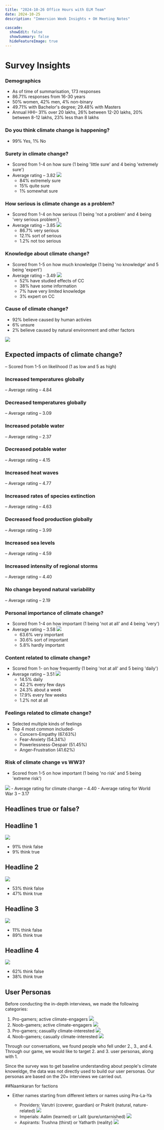 ```yaml
---
title: "2024-10-26 Office Hours with ELM Team"
date: 2024-10-25
description: "Immersion Week Insights + OH Meeting Notes"

cascade:
  showEdit: false
  showSummary: false
  hideFeatureImage: true
---
```

# Survey Insights

### Demographics

- As of time of summarisation, 173 responses
- 86.71% responses from 16-30 years
- 50% women, 42% men, 4% non-binary
- 49.71% with Bachelor's degree; 29.48% with Masters
- Annual HHI– 31% over 20 lakhs, 26% between 12-20 lakhs, 20% between 8-12 lakhs, 23% less than 8 lakhs

### Do you think climate change is happening?

- 99% Yes, 1% No

### Surety in climate change?

- Scored from 1-4 on how sure (1 being 'little sure' and 4 being 'extremely sure')
- Average rating – 3.82 <img src = "CC_Confidence.png">
    - 84% extremely sure
    - 15% quite sure
    - 1% somewhat sure

### How serious is climate change as a problem?

- Scored from 1-4 on how serious (1 being 'not a problem' and 4 being 'very serious problem')
- Average rating – 3.85 <img src = "CC_Seriousness.png">
    - 86.7% very serious
    - 12.1% sort of serious
    - 1.2% not too serious

 ### Knowledge about climate change?

- Scored from 1-5 on how much knowledge (1 being 'no knowledge' and 5 being 'expert')
- Average rating – 3.49 <img src = "CC_Knowledge.png">
    - 52% have studied effects of CC
    - 38% have some information
    - 7% have very limited knowledge
    - 3% expert on CC
 
 ### Cause of climate change?

- 92% believe caused by human activies
- 6% unsure
- 2% believe caused by natural environment and other factors
<img src = "CC_Cause.png">


## Expected impacts of climate change?

– Scored from 1-5 on likelihood (1 as low and 5 as high)

### Increased temperatures globally

– Average rating – 4.84

### Decreased temperatures globally

– Average rating – 3.09

### Increased potable water

– Average rating – 2.37

### Decreased potable water

– Average rating – 4.15

### Increased heat waves

– Average rating – 4.77

### Increased rates of species extinction

– Average rating – 4.63

### Decreased food production globally

– Average rating – 3.99

### Increased sea levels

– Average rating – 4.59

### Increased intensity of regional storms

– Average rating – 4.40

### No change beyond natural variability

– Average rating – 2.19

 ### Personal importance of climate change?

- Scored from 1-4 on how important (1 being 'not at all' and 4 being 'very')
- Average rating – 3.58 <img src = "CC_Importance.png">
    - 63.6% very important
    - 30.6% sort of important
    - 5.8% hardly important

 ### Content related to climate change?

- Scored from 1- on how frequently (1 being 'not at all' and 5 being 'daily')
- Average rating – 3.51 <img src = "CC_Content.png">
    - 14.5% daily
    - 42.2% every few days
    - 24.3% about a week
    - 17.9% every few weeks
    - 1.2% not at all

 ### Feelings related to climate change?

- Selected multiple kinds of feelings
- Top 4 most common included- 
    - Concern-Empathy (67.63%)
    - Fear-Anxiety (54.34%)
    - Powerlessness-Despair (51.45%)
    - Anger-Frustration (41.62%)

 ### Risk of climate change vs WW3?

- Scored from 1-5 on how important (1 being 'no risk' and 5 being 'extreme risk')
<img src = "Risk.png">
- Average rating for climate change – 4.40 
- Average rating for World War 3 – 3.17 

 ## Headlines true or false?

 ## Headline 1 
 
 <img src = "White Minimalist Economics Headline News Instagram Post (1).png">

- 91% think false
- 9% think true

 ## Headline 2 
 
 <img src = "White Minimalist Economics Headline News Instagram Post (3).png">

- 53% think false
- 47% think true

 ## Headline 3 
 
 <img src = "White Minimalist Economics Headline News Instagram Post (2).png">

- 11% think false
- 89% think true

 ## Headline 4
 
 <img src = "White Minimalist Economics Headline News Instagram Post.png">

- 62% think false
- 38% think true





## User Personas

Before conducting the in-depth interviews, we made the following categories:
1. Pro-gamers; active climate-engagers <img src = "Ecogamer.png">
2. Noob-gamers; active climate-engagers <img src = "greenfluencer.png">
3. Pro-gamers; casuallly climate-interested <img src = "pixelpro.png">
4. Noob-gamers; casually climate-interested <img src = "casualcurio.png">

Through our conversations, we found people who fell under 2., 3., and 4. Through our game, we would like to target 2. and 3. user personas, along with 1.

Since the survey was to get baseline understanding about people's climate knoweldge, the data was not directly used to build our user personas. Our personas are based on the 20+ interviews we carried out. 


##Naamkaran for factions

- Either names starting from different letters or names using Pra-La-Ya

  - Providers: Varutri (coverer, guardian) or Prakrit (natural, nature-related) <img src = "providers.png">
  - Imperials: Aalim (learned) or Lalit (pure/untarnished) <img src = "imperials.png">
  - Aspirants: Trushna (thirst) or Yatharth (reality) <img src = "aspirants.png">















